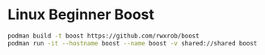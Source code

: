 # Linux Beginner Boost

```sh
podman build -t boost https://github.com/rwxrob/boost
podman run -it --hostname boost --name boost -v shared://shared boost
```
